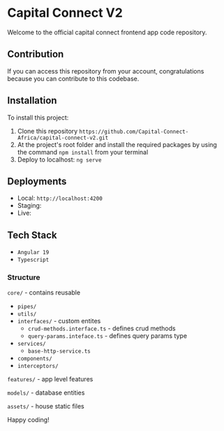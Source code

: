 # Capital Connect V2
Welcome to the official capital connect frontend app code repository.

## Contribution
If you can access this repository from your account, congratulations because you can contribute to this codebase.

## Installation
To install this project:

1. Clone this repository ```https://github.com/Capital-Connect-Africa/capital-connect-v2.git```
2. At the project's root folder and install the required packages by using the command `npm install` from your terminal
3. Deploy to localhost: ```ng serve```
## Deployments
* Local: ```http://localhost:4200```
* Staging: 
* Live: 


## Tech Stack
* ```Angular 19```
* ```Typescript```

### Structure

`core/` - contains reusable  

* `pipes/`
* `utils/`
* `interfaces/` - custom entites
    * `crud-methods.interface.ts` - defines crud methods
    * `query-params.inteface.ts` - defines query params type
* `services/`
    * `base-http-service.ts`
* `components/`
* `interceptors/`

`features/` - app level features

`models/` - database entities

`assets/` - house static files

Happy coding!